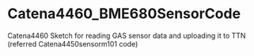# Catena4460_BME680SensorCode
Catena4460 Sketch for reading GAS sensor data and uploading it to TTN (referred Catena4450sensorm101 code)
